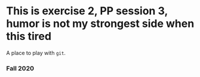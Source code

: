 
# This is exercise 2, PP session 3, humor is not my strongest side when this tired 

A place to play with `git`.

### Fall 2020
